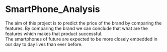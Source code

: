 # SmartPhone_Analysis

The aim of this project is to predict the price of the brand by comparing the features.
By comparing the brand we can conclude that what are the features which makes that product successful.  
The smartphones of future are expected to be more closely embedded in our day to day lives than ever before. 
